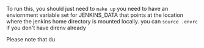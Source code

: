 
To run this, you should just need to `make up`
you need to have an enviornment variable set for JENKINS_DATA
that points at the location where the jenkins home directory
is mounted locally.
you can `source .envrc` if you don't have direnv already

Please note that du
